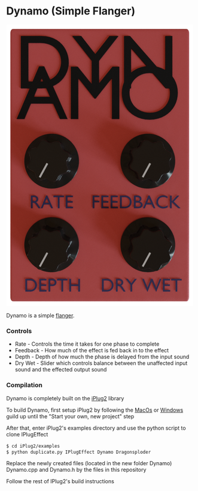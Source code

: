 # Dynamo (Simple Flanger)
![alt text](Dynamo.png "Fancy graphics")

Dynamo is a simple [flanger](https://en.wikipedia.org/wiki/Flanging).

### Controls
* Rate - Controls the time it takes for one phase to complete
* Feedback - How much of the effect is fed back in to the effect
* Depth - Depth of how much the phase is delayed from the input sound
* Dry Wet - Slider which controls balance between the unaffected input sound and the effected output sound

### Compilation
Dynamo is completely built on the [iPlug2](https://github.com/iPlug2/iPlug2) library

To build Dynamo, first setup iPlug2 by following the [MacOs](https://github.com/iPlug2/iPlug2/wiki/01_Getting_started_mac_ios) or [Windows](https://github.com/iPlug2/iPlug2/wiki/02_Getting_started_windows) guild up until the "Start your own, new project" step

After that, enter iPlug2's examples directory and use the python script to clone IPlugEffect
```
$ cd iPlug2/examples
$ python duplicate.py IPlugEffect Dynamo Dragonsploder
```
Replace the newly created files (located in the new folder Dynamo) Dynamo.cpp and Dynamo.h by the files in this repository

Follow the rest of IPlug2's build instructions